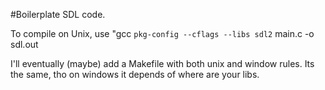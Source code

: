 #Boilerplate SDL code.

To compile on Unix, use "gcc `pkg-config --cflags --libs sdl2` main.c -o sdl.out

I'll eventually (maybe) add a Makefile with both unix and window rules. Its the same, tho
on windows it depends of where are your libs.